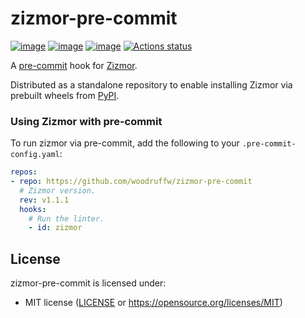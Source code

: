 # zizmor-pre-commit

[![image](https://img.shields.io/pypi/v/zizmor/1.1.1.svg)](https://pypi.python.org/pypi/zizmor)
[![image](https://img.shields.io/pypi/l/zizmor/1.1.1.svg)](https://pypi.python.org/pypi/zizmor)
[![image](https://img.shields.io/pypi/pyversions/zizmor/1.1.1.svg)](https://pypi.python.org/pypi/zizmor)
[![Actions status](https://github.com/woodruffw/zizmor-pre-commit/workflows/main/badge.svg)](https://github.com/woodruffw/zizmor-pre-commit/actions)

A [pre-commit](https://pre-commit.com/) hook for [Zizmor](https://github.com/woodruffw/zizmor).

Distributed as a standalone repository to enable installing Zizmor via prebuilt wheels from
[PyPI](https://pypi.org/project/zizmor/).

### Using Zizmor with pre-commit

To run zizmor via pre-commit, add the following to your `.pre-commit-config.yaml`:

```yaml
repos:
- repo: https://github.com/woodruffw/zizmor-pre-commit
  # Zizmor version.
  rev: v1.1.1
  hooks:
    # Run the linter.
    - id: zizmor
```

## License

zizmor-pre-commit is licensed under:

- MIT license ([LICENSE](LICENSE) or <https://opensource.org/licenses/MIT>)
